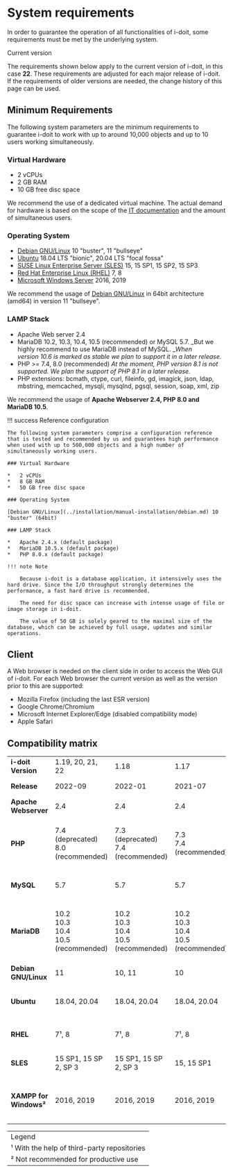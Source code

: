 # System requirements

In order to guarantee the operation of all functionalities of i-doit, some requirements must be met by the underlying system.

Current version

The requirements shown below apply to the current version of i-doit, in this case **22**. These requirements are adjusted for each major release of i-doit. If the requirements of older versions are needed, the change history of this page can be used.

## Minimum Requirements

The following system parameters are the minimum requirements to guarantee i-doit to work with up to around 10,000 objects and up to 10 users working simultaneously.

### Virtual Hardware

*   2 vCPUs
*   2 GB RAM
*   10 GB free disc space

We recommend the use of a dedicated virtual machine. The actual demand for hardware is based on the scope of the [IT documentation](../glossary.md) and the amount of simultaneous users.

### Operating System

*   [Debian GNU/Linux](manual-installation/debian.md) 10 "buster", 11 "bullseye"
*   [Ubuntu](manual-installation/ubuntu-linux/index.md) 18.04 LTS "bionic", 20.04 LTS "focal fossa"
*   [SUSE Linux Enterprise Server (SLES)](manual-installation/suse-linux-enterprise-server.md) 15, 15 SP1, 15 SP2, 15 SP3
*   [Red Hat Enterprise Linux (RHEL)](manual-installation/red-hat-enterprise-linux/index.md) 7, 8
*   [Microsoft Windows Server](manual-installation/microsoft-windows-server/index.md) 2016, 2019


We recommend the usage of [Debian GNU/Linux](manual-installation/debian.md) in 64bit architecture (amd64) in version 11 "bullseye".

### LAMP Stack

*   Apache Web server 2.4
*   MariaDB 10.2, 10.3, 10.4, 10.5 (recommended) or MySQL 5.7. _But we highly recommend to use MariaDB instead of MySQL. __When version 10.6 is marked as stable we plan to support it in a later release._
*   PHP >= 7.4, 8.0 (recommended) _At the moment, PHP version 8.1 is not supported. We plan the support of PHP 8.1 in a later release._
*   PHP extensions: bcmath, ctype, curl, fileinfo, gd, imagick, json, ldap, mbstring, memcached, mysqli, mysqlnd, pgsql, session, soap, xml, zip


We recommend the usage of **Apache Webserver 2.4, PHP 8.0 and MariaDB 10.5**.

!!! success Reference configuration

    The following system parameters comprise a configuration reference that is tested and recommended by us and guarantees high performance when used with up to 500,000 objects and a high number of simultaneously working users.

    ### Virtual Hardware

    *   2 vCPUs
    *   8 GB RAM
    *   50 GB free disc space

    ### Operating System

    [Debian GNU/Linux](../installation/manual-installation/debian.md) 10 "buster" (64bit)

    ### LAMP Stack

    *   Apache 2.4.x (default package)
    *   MariaDB 10.5.x (default package)
    *   PHP 8.0.x (default package)

    !!! note Note

        Because i-doit is a database application, it intensively uses the hard drive. Since the I/O throughput strongly determines the performance, a fast hard drive is recommended.

        The need for disc space can increase with intense usage of file or image storage in i-doit.

        The value of 50 GB is solely geared to the maximal size of the database, which can be achieved by full usage, updates and similar operations.

## Client

A Web browser is needed on the client side in order to access the Web GUI of i-doit. For each Web browser the current version as well as the version prior to this are supported:

*   Mozilla Firefox (including the last ESR version)
*   Google Chrome/Chromium
*   Microsoft Internet Explorer/Edge (disabled compatibility mode)
*   Apple Safari

## Compatibility matrix

|     |     |     |     |     |     |     |     |     |     |     |     |     |     |
| --- | --- | --- | --- | --- | --- | --- | --- | --- | --- | --- | --- | --- | --- |
| **i-doit Version** | 1.19, 20, 21, 22 | 1.18 | 1.17 | 1.16 | 1.15 | 1.14 | 1.13 | 1.12 | 1.11 | 1.10 | 1.9 | 1.8 | 1.7 |
| **Release** | 2022-09 | 2022-01 | 2021-07 | 2021-01 | 2020-07 | 2020-01 | 2019-06 | 2018-12 | 2018-06 | 2017-12 | 2017-05 | 2016-10 | 2016-03 |
| **Apache Webserver** | 2.4 | 2.4 | 2.4 | 2.4 | 2.4 | 2.4 | 2.4 | 2.4 | 2.4 | 2.4 | 2.4 | 2.4 | 2.2, 2.4 |
| **PHP** | 7.4 (deprecated)  <br>8.0 (recommended) | 7.3 (deprecated)  <br>7.4 (recommended) | 7.3  <br>7.4 (recommended) | 7.2.5 (deprecated)  <br>7.3  <br>7.4 (recommended) | 7.1.8 (deprecated)  <br>7.2  <br>7.3 (recommended)  <br>7.4 | 7.1.8 (deprecated)  <br>7.2  <br>7.3 (recommended)  <br>7.4 | 7.0.8 (deprecated)  <br>7.1  <br>7.2  <br>7.3 (recommended) | 5.6 (deprecated)  <br>7.0  <br>7.1  <br>7.2 (recommended) | 5.6  <br>7.0  <br>7.1 | 5.6  <br>7.0 | 5.4  <br>5.5  <br>5.6  <br>7.0 | 5.4  <br>5.5  <br>5.6 | 5.4  <br>5.5  <br>5.6 |
| **MySQL** | 5.7 | 5.7 | 5.7 | 5.6 (deprecated)  <br>5.7 | 5.6  <br>5.7 | 5.6  <br>5.7 | 5.6  <br>5.7 | 5.6  <br>5.7 | 5.6  <br>5.7 | 5.6  <br>5.7 | 5.6  <br>5.7 | 5.6  <br>5.7 | 5.6  <br>5.7 |
| **MariaDB** | 10.2  <br>10.3  <br>10.4  <br>10.5 (recommended) | 10.2  <br>10.3  <br>10.4  <br>10.5 (recommended) | 10.2  <br>10.3  <br>10.4  <br>10.5 (recommended) | 10.1 (deprecated)  <br>10.2  <br>10.3  <br>10.4 (recommended)  <br>10.5 | 10.1  <br>10.2  <br>10.3  <br>10.4 (recommended) | 10.1  <br>10.2  <br>10.3  <br>10.4 (recommended) | 10.0 (deprecated)  <br>10.1  <br>10.2  <br>10.3 (recommended) | 10.0  <br>10.1 | 10.0  <br>10.1 | 10.0  <br>10.1 | 10.0  <br>10.1 | 10.0  <br>10.1 | 10.0  <br>10.1 |
| **Debian GNU/Linux** | 11  | 10, 11 | 10  | 10  | 10  | 10  | 8, 9, 10 | 8, 9 | 8, 9 | 8, 9 | 8, 9 | 8   | 8   |
| **Ubuntu** | 18.04, 20.04 | 18.04, 20.04 | 18.04, 20.04 | 18.04, 20.04 | 18.04, 20.04 | 18.04 | 16.04, 18.04 | 16.04, 18.04 | 16.04 | 16.04, 17.04 | 16.04 LTS, 16.10, 17.04 | 14.04¹ | 15.10, 14.04¹ |
| **RHEL** | 7¹, 8 | 7¹, 8 | 7¹, 8 | 7¹, 8 | 7¹, 8 | 7¹, 8 | 7¹, 8 | 7.3¹, 7.4¹, 7.5¹, 7.6¹ | 7.3¹, 7.4¹, 7.5¹ | 7.3¹, 7.4¹ | 7.3¹ | 7.3¹ | 7.2¹ |
| **SLES** | 15 SP1, 15 SP 2, SP 3 | 15 SP1, 15 SP 2, SP 3 | 15, 15 SP1 | 15, 15 SP1 | 15, 15 SP1 | 15, 15 SP1 | 12 SP3, 12 SP4, 15, 15 SP1 | 12 SP3, 15 | 12 SP3 | 12 SP2, SP3 | 12, 12 SP2 | 12, 12 SP2 | 12  |
| **XAMPP for Windows²** | 2016, 2019 | 2016, 2019 | 2016, 2019 | 2016, 2019 | 2016, 2019 | 2016, 2019 | 2008 R2, 2012 R2, 2016, 2019 | 2008 R2, 2012 R2, 2016, 2019 | 2008 R2, 2012 R2, 2016 | 2008 R2, 2012 R2, 2016 | 2008, 2012 | 2008, 2012 | 2008, 2012 |

|     |
| --- |
| Legend |
| ¹ With the help of third-party repositories |
| ² Not recommended for productive use |
